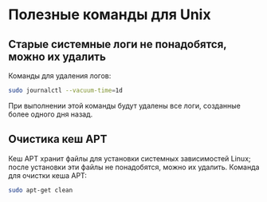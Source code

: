 # Полезные команды для Unix

## Старые системные логи не понадобятся, можно их удалить

Команды для удаления логов:

```bash
sudo journalctl --vacuum-time=1d
```

При выполнении этой команды будут удалены все логи, созданные более одного дня назад.

## Очистика кеш APT

Кеш APT хранит файлы для установки системных зависимостей Linux; после установки эти файлы не понадобятся, можно их удалить.
Команда для очистки кеша APT:

```bash
sudo apt-get clean
```
